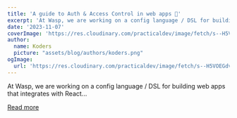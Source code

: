 ```yaml
---
title: 'A guide to Auth & Access Control in web apps 🔐'
excerpt: 'At Wasp, we are working on a config language / DSL for building web apps that integrates with React...'
date: '2023-11-07'
coverImage: 'https://res.cloudinary.com/practicaldev/image/fetch/s--H5VOEGdv--/c_imagga_scale,f_auto,fl_progressive,h_420,q_auto,w_1000/https://dev-to-uploads.s3.amazonaws.com/uploads/articles/u32isresapnjcm31t2eu.png'
author:
  name: Koders
  picture: "assets/blog/authors/koders.png"
ogImage:
  url: 'https://res.cloudinary.com/practicaldev/image/fetch/s--H5VOEGdv--/c_imagga_scale,f_auto,fl_progressive,h_420,q_auto,w_1000/https://dev-to-uploads.s3.amazonaws.com/uploads/articles/u32isresapnjcm31t2eu.png'
---
```


At Wasp, we are working on a config language / DSL for building web apps that integrates with React...

[Read more](https://dev.to/wasp/a-guide-to-auth-access-control-in-web-apps-2410)
